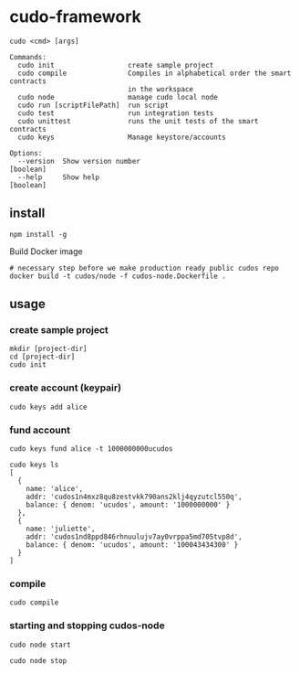 # cudo-framework

```
cudo <cmd> [args]

Commands:
  cudo init                  create sample project
  cudo compile               Compiles in alphabetical order the smart contracts
                             in the workspace
  cudo node                  manage cudo local node
  cudo run [scriptFilePath]  run script
  cudo test                  run integration tests
  cudo unittest              runs the unit tests of the smart contracts
  cudo keys                  Manage keystore/accounts

Options:
  --version  Show version number                                       [boolean]
  --help     Show help                                                 [boolean]
```

## install
```
npm install -g
```
Build Docker image
```
# necessary step before we make production ready public cudos repo
docker build -t cudos/node -f cudos-node.Dockerfile .
```

## usage
### create sample project

```
mkdir [project-dir]
cd [project-dir]
cudo init
```

### create account (keypair)
```
cudo keys add alice
```

### fund account
```
cudo keys fund alice -t 1000000000ucudos
```
```
cudo keys ls
[
  {
    name: 'alice',
    addr: 'cudos1n4mxz8qu8zestvkk790ans2klj4qyzutcl550q',
    balance: { denom: 'ucudos', amount: '1000000000' }
  },
  {
    name: 'juliette',
    addr: 'cudos1nd8ppd846rhnuulujv7ay0vrppa5md705tvp8d',
    balance: { denom: 'ucudos', amount: '100043434300' }
  }
]
```
### compile
```
cudo compile
```

### starting and stopping cudos-node
```
cudo node start
```
```
cudo node stop
```
